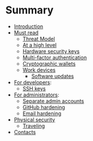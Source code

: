 # Summary

- [Introduction](./introduction.md)
- [Must read](./must_read.md)
  - [Threat Model](./threat_model.md)
  - [At a high level](./high_level.md)
  - [Hardware security keys](./hardware_security_keys.md)
  - [Multi-factor authentication](./mfa.md)
  - [Cryptographic wallets](./cryptographic_wallets.md)
  - [Work devices](./work_devices.md)
    - [Software updates](./software_updates.md)
- [For developers](./devs.md):
  - [SSH keys](./ssh_keys.md)
- [For administrators](./admins.md):
  - [Separate admin accounts](./separate_admin_accounts.md)
  - [GitHub hardening](./github.md)
  - [Email hardening](./email.md)
- [Physical security](./physical_security.md)
  - [Traveling](./traveling.md)
- [Contacts](contacts.md)
